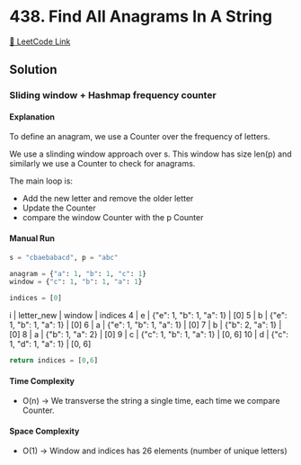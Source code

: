 # 438. Find All Anagrams In A String

[🔗 LeetCode Link](https://leetcode.com/problems/find-all-anagrams-in-a-string/description/)

## Solution

### Sliding window + Hashmap frequency counter

#### Explanation

To define an anagram, we use a Counter over the frequency of letters.

We use a slinding window approach over s.
This window has size len(p) and similarly we use a Counter to check for anagrams.

The main loop is:

- Add the new letter and remove the older letter
- Update the Counter
- compare the window Counter with the p Counter

#### Manual Run

```python
s = "cbaebabacd", p = "abc"

anagram = {"a": 1, "b": 1, "c": 1}
window = {"c": 1, "b": 1, "a": 1}

indices = [0]
```

i | letter_new | window | indices
4  | e | {"e": 1, "b": 1, "a": 1} | [0]
5  | b | {"e": 1, "b": 1, "a": 1} | [0]
6  | a | {"e": 1, "b": 1, "a": 1} | [0]
7  | b | {"b": 2, "a": 1} | [0]
8  | a | {"b": 1, "a": 2} | [0]
9  | c | {"c": 1, "b": 1, "a": 1} | [0, 6]
10 | d | {"c": 1, "d": 1, "a": 1} | [0, 6]

```python
return indices = [0,6]
```

#### Time Complexity

- O(n) -> We transverse the string a single time, each time we compare Counter.

#### Space Complexity

- O(1) -> Window and indices has 26 elements (number of unique letters)
